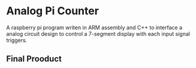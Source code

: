 # Analog Pi Counter
A raspberry pi program writen in ARM assembly and C++ to interface a analog circuit design to control a 7-segment display with each input signal triggers.

## Final Prooduct


